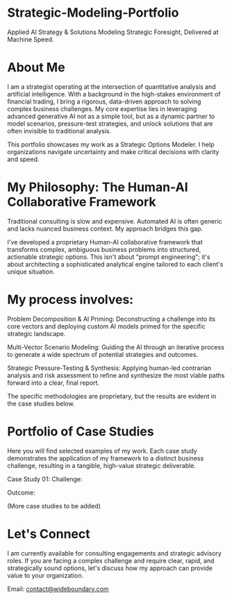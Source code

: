 # Strategic-Modeling-Portfolio
Applied AI Strategy & Solutions Modeling
Strategic Foresight, Delivered at Machine Speed.

# About Me
I am a strategist operating at the intersection of quantitative analysis and artificial intelligence. With a background in the high-stakes environment of financial trading, I bring a rigorous, data-driven approach to solving complex business challenges. My core expertise lies in leveraging advanced generative AI not as a simple tool, but as a dynamic partner to model scenarios, pressure-test strategies, and unlock solutions that are often invisible to traditional analysis.

This portfolio showcases my work as a Strategic Options Modeler. I help organizations navigate uncertainty and make critical decisions with clarity and speed.

# My Philosophy: The Human-AI Collaborative Framework
Traditional consulting is slow and expensive. Automated AI is often generic and lacks nuanced business context. My approach bridges this gap.

I've developed a proprietary Human-AI collaborative framework that transforms complex, ambiguous business problems into structured, actionable strategic options. This isn't about "prompt engineering"; it's about architecting a sophisticated analytical engine tailored to each client's unique situation.

# My process involves:

Problem Decomposition & AI Priming: Deconstructing a challenge into its core vectors and deploying custom AI models primed for the specific strategic landscape.

Multi-Vector Scenario Modeling: Guiding the AI through an iterative process to generate a wide spectrum of potential strategies and outcomes.

Strategic Pressure-Testing & Synthesis: Applying human-led contrarian analysis and risk assessment to refine and synthesize the most viable paths forward into a clear, final report.

The specific methodologies are proprietary, but the results are evident in the case studies below.

# Portfolio of Case Studies
Here you will find selected examples of my work. Each case study demonstrates the application of my framework to a distinct business challenge, resulting in a tangible, high-value strategic deliverable.

Case Study 01: 
Challenge: 

Outcome: 



(More case studies to be added)

# Let's Connect
I am currently available for consulting engagements and strategic advisory roles. If you are facing a complex challenge and require clear, rapid, and strategically sound options, let's discuss how my approach can provide value to your organization.

Email: contact@wideboundary.com
